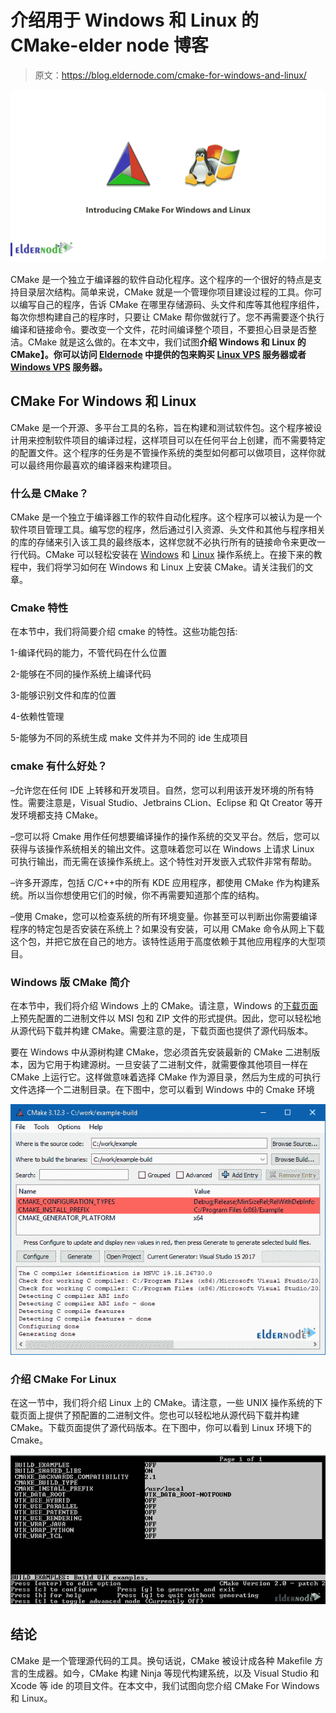 # 介绍用于 Windows 和 Linux 的 CMake-elder node 博客

> 原文：<https://blog.eldernode.com/cmake-for-windows-and-linux/>

![Introducing CMake For Windows and Linux](img/76170fb809eda8453d263606f36252b6.png)

CMake 是一个独立于编译器的软件自动化程序。这个程序的一个很好的特点是支持目录层次结构。简单来说，CMake 就是一个管理你项目建设过程的工具。你可以编写自己的程序，告诉 CMake 在哪里存储源码、头文件和库等其他程序组件，每次你想构建自己的程序时，只要让 CMake 帮你做就行了。您不再需要逐个执行编译和链接命令。要改变一个文件，花时间编译整个项目，不要担心目录是否整洁。CMake 就是这么做的。在本文中，我们试图**介绍 Windows 和 Linux 的 CMake】。你可以访问 [Eldernode](https://eldernode.com/) 中提供的包来购买 [Linux VPS](https://eldernode.com/linux-vps/) 服务器或者 [Windows VPS](https://eldernode.com/windows-vps/) 服务器。**

## **CMake For Windows 和 Linux**

CMake 是一个开源、多平台工具的名称，旨在构建和测试软件包。这个程序被设计用来控制软件项目的编译过程，这样项目可以在任何平台上创建，而不需要特定的配置文件。这个程序的任务是不管操作系统的类型如何都可以做项目，这样你就可以最终用你最喜欢的编译器来构建项目。

### **什么是 CMake？**

CMake 是一个独立于编译器工作的软件自动化程序。这个程序可以被认为是一个软件项目管理工具。编写您的程序，然后通过引入资源、头文件和其他与程序相关的库的存储来引入该工具的最终版本，这样您就不必执行所有的链接命令来更改一行代码。CMake 可以轻松安装在 [Windows](https://blog.eldernode.com/tag/windows/) 和 [Linux](https://blog.eldernode.com/tag/linux/) 操作系统上。在接下来的教程中，我们将学习如何在 Windows 和 Linux 上安装 CMake。请关注我们的文章。

### **Cmake 特性**

在本节中，我们将简要介绍 cmake 的特性。这些功能包括:

1-编译代码的能力，不管代码在什么位置

2-能够在不同的操作系统上编译代码

3-能够识别文件和库的位置

4-依赖性管理

5-能够为不同的系统生成 make 文件并为不同的 ide 生成项目

### **cmake 有什么好处？**

–允许您在任何 IDE 上转移和开发项目。自然，您可以利用该开发环境的所有特性。需要注意是，Visual Studio、Jetbrains CLion、Eclipse 和 Qt Creator 等开发环境都支持 CMake。

–您可以将 Cmake 用作任何想要编译操作的操作系统的交叉平台。然后，您可以获得与该操作系统相关的输出文件。这意味着您可以在 Windows 上请求 Linux 可执行输出，而无需在该操作系统上。这个特性对开发嵌入式软件非常有帮助。

–许多开源库，包括 C/C++中的所有 KDE 应用程序，都使用 CMake 作为构建系统。所以当你想使用它们的时候，你不再需要知道那个库的结构。

–使用 Cmake，您可以检查系统的所有环境变量。你甚至可以判断出你需要编译程序的特定包是否安装在系统上？如果没有安装，可以用 CMake 命令从网上下载这个包，并把它放在自己的地方。该特性适用于高度依赖于其他应用程序的大型项目。

### **Windows 版 CMake 简介**

在本节中，我们将介绍 Windows 上的 CMake。请注意，Windows 的[下载页面](https://cmake.org/download/)上预先配置的二进制文件以 MSI 包和 ZIP 文件的形式提供。因此，您可以轻松地从源代码下载并构建 CMake。需要注意的是，下载页面也提供了源代码版本。

要在 Windows 中从源树构建 CMake，您必须首先安装最新的 CMake 二进制版本，因为它用于构建源树。一旦安装了二进制文件，就需要像其他项目一样在 CMake 上运行它。这样做意味着选择 CMake 作为源目录，然后为生成的可执行文件选择一个二进制目录。在下图中，您可以看到 Windows 中的 Cmake 环境

![Introducing CMake For Windows](img/18cf9936230389942f8d7fe0d50002be.png)

### **介绍 CMake For Linux**

在这一节中，我们将介绍 Linux 上的 CMake。请注意，一些 UNIX 操作系统的下载页面上提供了预配置的二进制文件。您也可以轻松地从源代码下载并构建 CMake。下载页面提供了源代码版本。在下图中，你可以看到 Linux 环境下的 Cmake。

![Introducing CMake For Linux](img/4ba617b34544d3f5909a37082fca419f.png)

## 结论

CMake 是一个管理源代码的工具。换句话说，CMake 被设计成各种 Makefile 方言的生成器。如今，CMake 构建 Ninja 等现代构建系统，以及 Visual Studio 和 Xcode 等 ide 的项目文件。在本文中，我们试图向您介绍 CMake For Windows 和 Linux。